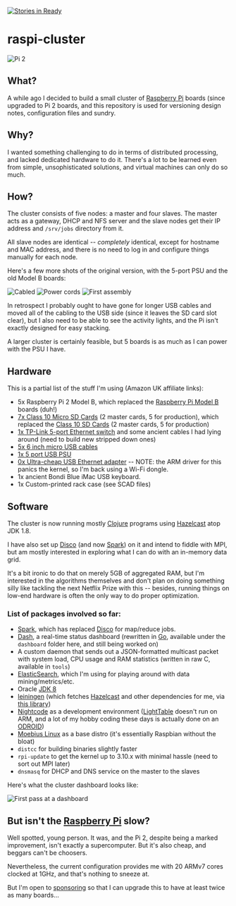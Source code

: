 [![Stories in Ready](https://badge.waffle.io/rcarmo/raspi-cluster.png?label=ready&title=Ready)](https://waffle.io/rcarmo/raspi-cluster)
# raspi-cluster

![Pi 2](https://raw.github.com/rcarmo/raspi-cluster/master/pics/pi2.jpg)

## What?

A while ago I decided to build a small cluster of [Raspberry Pi][rpi] boards (since upgraded to Pi 2 boards, and this repository is used for versioning design notes, configuration files and sundry.

## Why?

I wanted something challenging to do in terms of distributed processing, and lacked dedicated hardware to do it. There's a lot to be learned even from simple, unsophisticated solutions, and virtual machines can only do so much.

## How?

The cluster consists of five nodes: a master and four slaves. The master acts as a gateway, DHCP and NFS server and the slave nodes get their IP address and `/srv/jobs` directory from it.

All slave nodes are identical -- _completely_ identical, except for hostname and MAC address, and there is no need to log in and configure things manually for each node.

Here's a few more shots of the original version, with the 5-port PSU and the old Model B boards:

![Cabled](https://raw.github.com/rcarmo/raspi-cluster/master/pics/ethernet.jpg)
![Power cords](https://raw.github.com/rcarmo/raspi-cluster/master/pics/micro_usb.jpg)
![First assembly](https://raw.github.com/rcarmo/raspi-cluster/master/pics/first_assembly.jpg)

In retrospect I probably ought to have gone for longer USB cables and moved all of the cabling to the USB side (since it leaves the SD card slot clear), but I also need to be able to see the activity lights, and the Pi isn't exactly designed for easy stacking.

A larger cluster is certainly feasible, but 5 boards is as much as I can power with the PSU I have.

## Hardware

This is a partial list of the stuff I'm using (Amazon UK affiliate links):

* 5x Raspberry Pi 2 Model B, which replaced the [Raspberry Pi Model B](http://www.amazon.co.uk/Raspberry-Pi-Model-512MB-RAM/dp/B008PT4GGC/ref=as_li_tf_tl?ie=UTF8&tag=thtaofma-21&linkCode=as2&camp=1634&creative=6738) boards (duh!)
* [7x Class 10 Micro SD Cards](http://www.amazon.co.uk/gp/product/B0036V5DGG/ref=as_li_tf_tl?ie=UTF8&tag=thtaofma-21&linkCode=as2&camp=1634&creative=6738) (2 master cards, 5 for production), which replaced the [Class 10 SD Cards](http://www.amazon.co.uk/gp/product/B003VNKNEG/ref=as_li_tf_tl?ie=UTF8&tag=thtaofma-21&linkCode=as2&camp=1634&creative=6738) (2 master cards, 5 for production)
* [1x TP-Link 5-port Ethernet switch](http://www.amazon.co.uk/TP-Link-TL-SF1005D-100Mbps-Unmanaged-Desktop/dp/B000FNFSPY/ref=as_li_tf_tl?ie=UTF8&tag=thtaofma-21&linkCode=as2&camp=1634&creative=6738) and some ancient cables I had lying around (need to build new stripped down ones)
* [5x 6 inch micro USB cables](http://www.amazon.co.uk/gp/product/B003YKX6WM/ref=as_li_tf_tl?ie=UTF8&tag=thtaofma-21&linkCode=as2&camp=1634&creative=6738)
* [1x 5 port USB PSU](http://www.amazon.co.uk/gp/product/B00EKDVGKQ/ref=as_li_tf_tl?ie=UTF8&tag=thtaofma-21&linkCode=as2&camp=1634&creative=6738)
* [0x Ultra-cheap USB Ethernet adapter](http://www.amazon.co.uk/gp/product/B009UOG3NU/ref=as_li_tf_tl?ie=UTF8&tag=thtaofma-21&linkCode=as2&camp=1634&creative=6738) -- NOTE: the ARM driver for this panics the kernel, so I'm back using a Wi-Fi dongle.
* 1x ancient Bondi Blue iMac USB keyboard.
* 1x Custom-printed rack case (see SCAD files)

## Software

The cluster is now running mostly [Clojure][clj] programs using [Hazelcast][hz] atop JDK 1.8. 

I have also set up [Disco][dp] (and now [Spark][spark]) on it and intend to fiddle with MPI, but am mostly interested in exploring what I can do with an in-memory data grid.

It's a bit ironic to do that on merely 5GB of aggregated RAM, but I'm interested in the algorithms themselves and don't plan on doing something silly like tackling the next Netflix Prize with this -- besides, running things on low-end hardware is often the only way to do proper optimization.

### List of packages involved so far:

* [Spark][spark], which has replaced [Disco][dp] for map/reduce jobs.
* [Dash](https://github.com/rcarmo/dash), a real-time status dashboard (rewritten in [Go][golang], available under the `dashboard` folder here, and still being worked on)
* A custom daemon that sends out a JSON-formatted multicast packet with system load, CPU usage and RAM statistics (written in raw C, available in `tools`)
* [ElasticSearch](http://www.elasticsearch.org), which I'm using for playing around with data mining/metrics/etc.
* Oracle [JDK 8](https://jdk8.java.net/download.html)
* [leiningen][lein] (which fetches [Hazelcast][hz] and other dependencies for me, via [this library][clj-hz])
* [Nightcode][nc] as a development environment ([LightTable][lt] doesn't run on ARM, and a lot of my hobby coding these days is actually done on an [ODROID][u2])
* [Moebius Linux][moebius] as a base distro (it's essentially Raspbian without the bloat)
* `distcc` for building binaries slightly faster
* `rpi-update` to get the kernel up to 3.10.x with minimal hassle (need to sort out MPI later)
* `dnsmasq` for DHCP and DNS service on the master to the slaves

Here's what the cluster dashboard looks like:

![First pass at a dashboard](https://raw.github.com/rcarmo/raspi-cluster/master/pics/dash.jpg)

## But isn't the [Raspberry Pi][rpi] slow?

Well spotted, young person. It was, and the Pi 2, despite being a marked improvement, isn't exactly a supercomputer. But it's also cheap, and beggars can't be choosers.

Nevertheless, the current configuration provides me with 20 ARMv7 cores clocked at 1GHz, and that's nothing to sneeze at.

But I'm open to [sponsoring][d] so that I can upgrade this to have at least twice as many boards...

[hz]: http://www.hazelcast.org
[rpi]: http://www.raspberrypi.org
[d]: http://the.taoofmac.com/space/site/Donate
[u2]: http://hardkernel.com/main/products/prdt_info.php?g_code=G135341370451
[u3]: http://hardkernel.com/main/products/prdt_info.php?g_code=G138733896281
[clj]: http://www.clojure.org
[hz]: http://www.hazlecast.org
[nc]: http://nightcode.info
[lt]: http://lighttable.com
[moebius]: http://moebiuslinux.sourceforge.net
[lein]: http://leiningen.org
[clj-hz]: https://github.com/rcarmo/clj-hazelcast
[dp]: http://discoproject.org
[golang]: http://www.golang.org
[spark]: http://spark.apache.org
